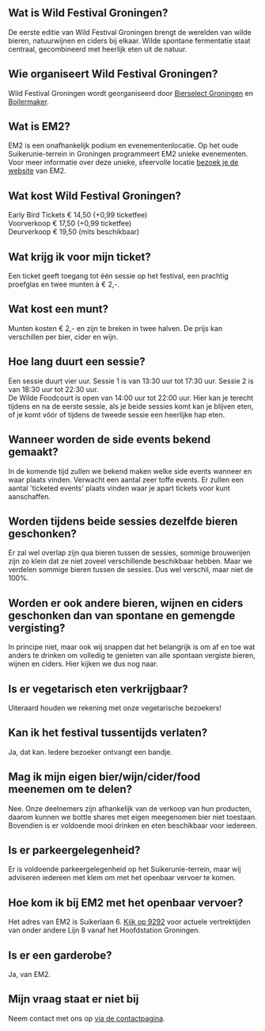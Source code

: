 ## Wat is Wild Festival Groningen?

De eerste editie van Wild Festival Groningen brengt de werelden van wilde bieren, natuurwijnen en ciders bij elkaar. Wilde spontane fermentatie staat centraal, gecombineerd met heerlijk eten uit de natuur.

## Wie organiseert Wild Festival Groningen?

Wild Festival Groningen wordt georganiseerd door <a href="http://www.bierselect.nl/" target="_blank">Bierselect Groningen</a> en <a href="https://www.boilermaker.nl/" target="_blank">Boilermaker</a>.

## Wat is EM2?

EM2 is een onafhankelijk podium en evenementenlocatie. Op het oude Suikerunie-terrein in Groningen programmeert EM2 unieke evenementen. Voor meer informatie over deze unieke, sfeervolle locatie <a href="https://em2groningen.nl/" target="_blank">bezoek je de website</a> van EM2.

## Wat kost Wild Festival Groningen?

Early Bird Tickets € 14,50 (+0,99 ticketfee)<br>
Voorverkoop € 17,50 (+0,99 ticketfee)<br>
Deurverkoop € 19,50 (mits beschikbaar)<br>

## Wat krijg ik voor mijn ticket?

Een ticket geeft toegang tot één sessie op het festival, een prachtig proefglas en twee munten à € 2,-.

## Wat kost een munt?

Munten kosten € 2,- en zijn te breken in twee halven. De prijs kan verschillen per bier, cider en wijn.

## Hoe lang duurt een sessie?

Een sessie duurt vier uur. Sessie 1 is van 13:30 uur tot 17:30 uur. Sessie 2 is van 18:30 uur tot 22:30 uur.<br>
De Wilde Foodcourt is open van 14:00 uur tot 22:00 uur. Hier kan je terecht tijdens en na de eerste sessie, als je beide sessies komt kan je blijven eten, of je komt vóór of tijdens de tweede sessie een heerlijke hap eten.

## Wanneer worden de side events bekend gemaakt?

In de komende tijd zullen we bekend maken welke side events wanneer en waar plaats vinden. Verwacht een aantal zeer toffe events. Er zullen een aantal 'ticketed events' plaats vinden waar je apart tickets voor kunt aanschaffen.

## Worden tijdens beide sessies dezelfde bieren geschonken?

Er zal wel overlap zijn qua bieren tussen de sessies, sommige brouwerijen zijn zo klein dat ze niet zoveel verschillende beschikbaar hebben. Maar we verdelen sommige bieren tussen de sessies. Dus wel verschil, maar niet de 100%.

## Worden er ook andere bieren, wijnen en ciders geschonken dan van spontane en gemengde vergisting?

In principe niet, maar ook wij snappen dat het belangrijk is om af en toe wat anders te drinken om volledig te genieten van alle spontaan vergiste bieren, wijnen en ciders. Hier kijken we dus nog naar.

## Is er vegetarisch eten verkrijgbaar?

Uiteraard houden we rekening met onze vegetarische bezoekers!

## Kan ik het festival tussentijds verlaten?

Ja, dat kan. Iedere bezoeker ontvangt een bandje.

## Mag ik mijn eigen bier/wijn/cider/food meenemen om te delen?

Nee. Onze deelnemers zijn afhankelijk van de verkoop van hun producten, daarom kunnen we bottle shares met eigen meegenomen bier niet toestaan. Bovendien is er voldoende mooi drinken en eten beschikbaar voor iedereen.

## Is er parkeergelegenheid?

Er is voldoende parkeergelegenheid op het Suikerunie-terrein, maar wij adviseren iedereen met klem om met het openbaar vervoer te komen.

## Hoe kom ik bij EM2 met het openbaar vervoer?

Het adres van EM2 is Suikerlaan 6. <a href="https://9292.nl/reisadvies/groningen_bushalte-hoofdstation/groningen_suikerlaan-6/vertrek" target="_blank">Kijk op 9292</a> voor actuele vertrektijden van onder andere Lijn 8 vanaf het Hoofdstation Groningen.

## Is er een garderobe?

Ja, van EM2.

## Mijn vraag staat er niet bij

Neem contact met ons op [via de contactpagina](/contact/).
